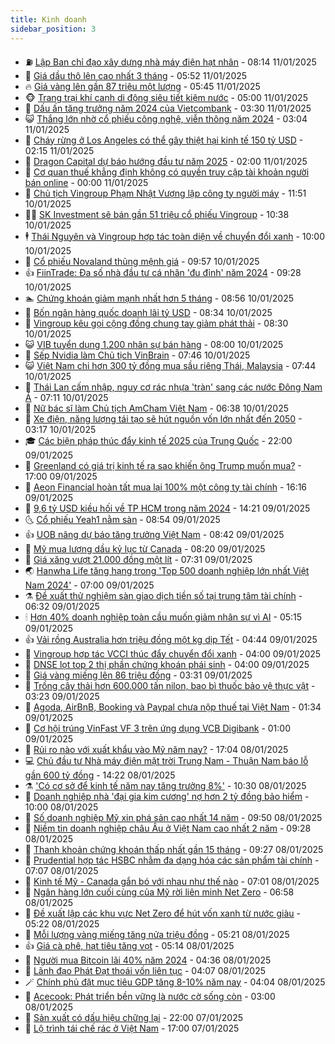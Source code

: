```yaml
---
title: Kinh doanh
sidebar_position: 3
---
```


<!-- vnexpress-kinh-doanh:START -->
- ⛽️ [Lập Ban chỉ đạo xây dựng nhà máy điện hạt nhân](https://vnexpress.net/lap-ban-chi-dao-xay-dung-nha-may-dien-hat-nhan-4838112.html) - 08:14 11/01/2025
- 🐲 [Giá dầu thô lên cao nhất 3 tháng](https://vnexpress.net/gia-dau-tho-len-cao-nhat-3-thang-4838068.html) - 05:52 11/01/2025
- 🔥 [Giá vàng lên gần 87 triệu một lượng](https://vnexpress.net/gia-vang-len-gan-87-trieu-mot-luong-4838074.html) - 05:45 11/01/2025
- 🐵 [Trang trại khí canh di động siêu tiết kiệm nước](https://vnexpress.net/trang-trai-khi-canh-di-dong-sieu-tiet-kiem-nuoc-4837562.html) - 05:00 11/01/2025
- 🦅 [Dấu ấn tăng trưởng năm 2024 của Vietcombank](https://vnexpress.net/dau-an-tang-truong-nam-2024-cua-vietcombank-4837869.html) - 03:30 11/01/2025
- 😺 [Thắng lớn nhờ cổ phiếu công nghệ, viễn thông năm 2024](https://vnexpress.net/thang-lon-nho-co-phieu-cong-nghe-vien-thong-nam-2024-4838017.html) - 03:04 11/01/2025
- 🤩 [Cháy rừng ở Los Angeles có thể gây thiệt hại kinh tế 150 tỷ USD](https://vnexpress.net/chay-rung-o-los-angeles-co-the-gay-thiet-hai-kinh-te-150-ty-usd-4837980.html) - 02:15 11/01/2025
- 🌮 [Dragon Capital dự báo hướng đầu tư năm 2025](https://vnexpress.net/dragon-capital-du-bao-huong-dau-tu-nam-2025-4837925.html) - 02:00 11/01/2025
- 🧰 [Cơ quan thuế khẳng định không có quyền truy cập tài khoản người bán online](https://vnexpress.net/co-quan-thue-khang-dinh-khong-co-quyen-truy-cap-tai-khoan-nguoi-ban-online-4837947.html) - 00:00 11/01/2025
- 🤔 [Chủ tịch Vingroup Phạm Nhật Vượng lập công ty người máy](https://vnexpress.net/chu-tich-vingroup-pham-nhat-vuong-lap-cong-ty-nguoi-may-4837888.html) - 11:51 10/01/2025
- 🧑‍💻 [SK Investment sẽ bán gần 51 triệu cổ phiếu Vingroup](https://vnexpress.net/sk-investment-se-ban-gan-51-trieu-co-phieu-vingroup-4837876.html) - 10:38 10/01/2025
- 🕴 [Thái Nguyên và Vingroup hợp tác toàn diện về chuyển đổi xanh](https://vnexpress.net/thai-nguyen-va-vingroup-hop-tac-toan-dien-ve-chuyen-doi-xanh-4837865.html) - 10:00 10/01/2025
- 🦩 [Cổ phiếu Novaland thủng mệnh giá](https://vnexpress.net/co-phieu-novaland-thung-menh-gia-4837863.html) - 09:57 10/01/2025
- 👍 [FiinTrade: Đa số nhà đầu tư cá nhân &#39;đu đỉnh&#39; năm 2024](https://vnexpress.net/fiintrade-da-so-nha-dau-tu-ca-nhan-du-dinh-nam-2024-4837646.html) - 09:28 10/01/2025
- 🏊 [Chứng khoán giảm mạnh nhất hơn 5 tháng](https://vnexpress.net/chung-khoan-hom-nay-10-1-vn-index-giam-manh-nhat-hon-5-thang-4837839.html) - 08:56 10/01/2025
- 🤡 [Bốn ngân hàng quốc doanh lãi tỷ USD](https://vnexpress.net/4-ngan-hang-quoc-doanh-lai-ty-usd-4837692.html) - 08:34 10/01/2025
- 👀 [Vingroup kêu gọi cộng đồng chung tay giảm phát thải](https://vnexpress.net/vingroup-keu-goi-cong-dong-chung-tay-giam-phat-thai-4837802.html) - 08:30 10/01/2025
- 😺 [VIB tuyển dụng 1.200 nhân sự bán hàng](https://vnexpress.net/vib-tuyen-dung-1-200-nhan-su-ban-hang-4837776.html) - 08:00 10/01/2025
- 🦣 [Sếp Nvidia làm Chủ tịch VinBrain](https://vnexpress.net/sep-nvidia-lam-chu-tich-vinbrain-4837783.html) - 07:46 10/01/2025
- 😺 [Việt Nam chi hơn 300 tỷ đồng mua sầu riêng Thái, Malaysia](https://vnexpress.net/viet-nam-chi-hon-300-ty-dong-mua-sau-rieng-thai-malaysia-4837766.html) - 07:44 10/01/2025
- 💼 [Thái Lan cấm nhập, nguy cơ rác nhựa &#39;tràn&#39; sang các nước Đông Nam Á](https://vnexpress.net/thai-lan-cam-nhap-nguy-co-rac-nhua-tran-sang-cac-nuoc-dong-nam-a-4837637.html) - 07:11 10/01/2025
- 🤗 [Nữ bác sĩ làm Chủ tịch AmCham Việt Nam](https://vnexpress.net/nu-bac-si-lam-chu-tich-amcham-viet-nam-4837748.html) - 06:38 10/01/2025
- 👀 [Xe điện, năng lượng tái tạo sẽ hút nguồn vốn lớn nhất đến 2050](https://vnexpress.net/xe-dien-nang-luong-tai-tao-se-hut-nguon-von-lon-nhat-den-2050-4837602.html) - 03:17 10/01/2025
- 🎓 [Các biện pháp thúc đẩy kinh tế 2025 của Trung Quốc](https://vnexpress.net/cac-bien-phap-thuc-day-kinh-te-2025-cua-trung-quoc-4837411.html) - 22:00 09/01/2025
- 🗽 [Greenland có giá trị kinh tế ra sao khiến ông Trump muốn mua?](https://vnexpress.net/greenland-co-gia-tri-kinh-te-ra-sao-khien-ong-trump-muon-mua-4837482.html) - 17:00 09/01/2025
- 🚀 [Aeon Financial hoàn tất mua lại 100% một công ty tài chính](https://vnexpress.net/aeon-financial-hoan-tat-mua-lai-100-mot-cong-ty-tai-chinh-4837528.html) - 16:16 09/01/2025
- 🤗 [9,6 tỷ USD kiều hối về TP HCM trong năm 2024](https://vnexpress.net/9-6-ty-usd-kieu-hoi-ve-tp-hcm-trong-nam-2024-4837514.html) - 14:21 09/01/2025
- 🌜 [Cổ phiếu Yeah1 nằm sàn](https://vnexpress.net/chung-khoan-hom-nay-9-1-co-phieu-yeah1-nam-san-4837446.html) - 08:54 09/01/2025
- 👍 [UOB nâng dự báo tăng trưởng Việt Nam](https://vnexpress.net/uob-nang-du-bao-tang-truong-viet-nam-4837305.html) - 08:42 09/01/2025
- 🤖 [Mỹ mua lượng dầu kỷ lục từ Canada](https://vnexpress.net/my-mua-luong-dau-ky-luc-tu-canada-4837370.html) - 08:20 09/01/2025
- 🫣 [Giá xăng vượt 21.000 đồng một lít](https://vnexpress.net/gia-xang-moi-nhat-hom-nay-9-1-4837351.html) - 07:31 09/01/2025
- 🌏 [Hanwha Life tăng hạng trong &#39;Top 500 doanh nghiệp lớn nhất Việt Nam 2024&#39;](https://vnexpress.net/hanwha-life-tang-hang-trong-top-500-doanh-nghiep-lon-nhat-viet-nam-2024-4837321.html) - 07:00 09/01/2025
- ⚗️ [Đề xuất thử nghiệm sàn giao dịch tiền số tại trung tâm tài chính](https://vnexpress.net/de-xuat-thu-nghiem-san-giao-dich-tien-so-tai-trung-tam-tai-chinh-4837314.html) - 06:32 09/01/2025
- 🕯 [Hơn 40% doanh nghiệp toàn cầu muốn giảm nhân sự vì AI](https://vnexpress.net/hon-40-doanh-nghiep-toan-cau-muon-giam-nhan-su-vi-ai-4837231.html) - 05:15 09/01/2025
- 👍 [Vải rồng Australia hơn triệu đồng một kg dịp Tết](https://vnexpress.net/vai-rong-australia-hon-trieu-dong-mot-kg-dip-tet-4836185.html) - 04:44 09/01/2025
- 🤠 [Vingroup hợp tác VCCI thúc đẩy chuyển đổi xanh](https://vnexpress.net/vingroup-hop-tac-vcci-thuc-day-chuyen-doi-xanh-4837200.html) - 04:00 09/01/2025
- 🌊 [DNSE lọt top 2 thị phần chứng khoán phái sinh](https://vnexpress.net/dnse-lot-top-2-thi-phan-chung-khoan-phai-sinh-4836866.html) - 04:00 09/01/2025
- 🌈 [Giá vàng miếng lên 86 triệu đồng](https://vnexpress.net/gia-vang-mieng-len-86-trieu-dong-4837211.html) - 03:31 09/01/2025
- 🥳 [Trồng cây thải hơn 600.000 tấn nilon, bao bì thuốc bảo vệ thực vật](https://vnexpress.net/trong-cay-thai-hon-600-000-tan-nilon-bao-bi-thuoc-bao-ve-thuc-vat-4837234.html) - 03:23 09/01/2025
- 🐻 [Agoda, AirBnB, Booking và Paypal chưa nộp thuế tại Việt Nam](https://vnexpress.net/agoda-airbnb-booking-va-paypal-chua-nop-thue-tai-viet-nam-4837154.html) - 01:34 09/01/2025
- 💫 [Cơ hội trúng VinFast VF 3 trên ứng dụng VCB Digibank](https://vnexpress.net/co-hoi-trung-vinfast-vf-3-tren-ung-dung-vcb-digibank-4836797.html) - 01:00 09/01/2025
- 🤩 [Rủi ro nào với xuất khẩu vào Mỹ năm nay?](https://vnexpress.net/rui-ro-nao-voi-xuat-khau-vao-my-nam-nay-4837031.html) - 17:04 08/01/2025
- 💻 [Chủ đầu tư Nhà máy điện mặt trời Trung Nam - Thuận Nam báo lỗ gần 600 tỷ đồng](https://vnexpress.net/chu-dau-tu-nha-may-dien-mat-troi-trung-nam-thuan-nam-bao-lo-gan-600-ty-dong-4837111.html) - 14:22 08/01/2025
- ⚗️ [&#39;Có cơ sở để kinh tế năm nay tăng trưởng 8%&#39;](https://vnexpress.net/co-co-so-de-kinh-te-nam-nay-tang-truong-8-4837054.html) - 10:30 08/01/2025
- 🌈 [Doanh nghiệp nhà &#39;đại gia kim cương&#39; nợ hơn 2 tỷ đồng bảo hiểm](https://vnexpress.net/doanh-nghiep-nha-dai-gia-kim-cuong-no-hon-2-ty-dong-bao-hiem-4837052.html) - 10:00 08/01/2025
- 🌝 [Số doanh nghiệp Mỹ xin phá sản cao nhất 14 năm](https://vnexpress.net/so-doanh-nghiep-my-xin-pha-san-cao-nhat-14-nam-4837009.html) - 09:50 08/01/2025
- 🥸 [Niềm tin doanh nghiệp châu Âu ở Việt Nam cao nhất 2 năm](https://vnexpress.net/niem-tin-doanh-nghiep-chau-au-o-viet-nam-cao-nhat-2-nam-4836949.html) - 09:28 08/01/2025
- 🦆 [Thanh khoản chứng khoán thấp nhất gần 15 tháng](https://vnexpress.net/chung-khoan-hom-nay-8-1-thanh-khoan-thap-nhat-gan-15-thang-4837033.html) - 09:27 08/01/2025
- 🌋 [Prudential hợp tác HSBC nhằm đa dạng hóa các sản phẩm tài chính](https://vnexpress.net/prudential-hop-tac-hsbc-nham-da-dang-hoa-cac-san-pham-tai-chinh-4836941.html) - 07:07 08/01/2025
- 🦍 [Kinh tế Mỹ - Canada gắn bó với nhau như thế nào](https://vnexpress.net/kinh-te-my-canada-gan-bo-voi-nhau-nhu-the-nao-4836901.html) - 07:01 08/01/2025
- 🤔 [Ngân hàng lớn cuối cùng của Mỹ rời liên minh Net Zero](https://vnexpress.net/ngan-hang-lon-cuoi-cung-cua-my-roi-lien-minh-net-zero-4836917.html) - 06:58 08/01/2025
- 🧰 [Đề xuất lập các khu vực Net Zero để hút vốn xanh từ nước giàu](https://vnexpress.net/de-xuat-lap-cac-khu-vuc-net-zero-de-hut-von-xanh-tu-nuoc-giau-4836896.html) - 05:22 08/01/2025
- 🌝 [Mỗi lượng vàng miếng tăng nửa triệu đồng](https://vnexpress.net/moi-luong-vang-mieng-tang-nua-trieu-dong-4836904.html) - 05:21 08/01/2025
- 👍 [Giá cà phê, hạt tiêu tăng vọt](https://vnexpress.net/gia-ca-phe-hat-tieu-tang-vot-4836852.html) - 05:14 08/01/2025
- 🗽 [Người mua Bitcoin lãi 40% năm 2024](https://vnexpress.net/gia-bitcoin-hom-nay-nguoi-mua-btc-chi-lai-40-nam-ngoai-4836750.html) - 04:36 08/01/2025
- 🐎 [Lãnh đạo Phát Đạt thoái vốn liên tục](https://vnexpress.net/lanh-dao-phat-dat-thoai-von-lien-tuc-4836774.html) - 04:07 08/01/2025
- 🪄 [Chính phủ đặt mục tiêu GDP tăng 8-10% năm nay](https://vnexpress.net/chinh-phu-dat-muc-tieu-gdp-tang-8-10-nam-nay-4836838.html) - 04:04 08/01/2025
- 🎊 [Acecook: Phát triển bền vững là nước cờ sống còn](https://vnexpress.net/acecook-phat-trien-ben-vung-la-nuoc-co-song-con-4836790.html) - 03:00 08/01/2025
- 🗽 [Sản xuất có dấu hiệu chững lại](https://vnexpress.net/san-xuat-co-dau-hieu-chung-lai-4836551.html) - 22:00 07/01/2025
- 🦩 [Lộ trình tái chế rác ở Việt Nam](https://vnexpress.net/lo-trinh-tai-che-rac-o-viet-nam-4836555.html) - 17:00 07/01/2025<!-- vnexpress-kinh-doanh:END -->
